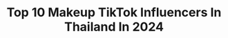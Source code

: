 ---
title: Top 10 Makeup TikTok Influencers In Thailand In 2024
description: >-
  Find top makeup TikTok influencers in Thailand in 2024. Most popular hashtags: #makeup #fyp #tiktok #makeuptutorial.
platform: TikTok
hits: 27
text_top: Analyze the top-rated TikTok influencers on inBeat.
text_bottom: Our platform aggregates 27 TikTok influencers like this in Thailand for you to work with.
profiles:
  - username: "hyunyok"
    fullname: >-
      Hyunyok-ฮยอนหยก
    bio: >-
      ทายเงา | 1998s | BeautyJoker Thanks Followers 🌻Ig : hyunyok🌻 For work 👇
    location: "Thailand"
    followers: 247600
    engagement: 1007
    commentsToLikes: 0.061066
    id: ckblgemaya2oq0j23gz9kps2o
    verified: false
    hashtags: "#fyp, #beautyjoker, #funny, #lipstick"
  - username: "ploysai_naja"
    fullname: >-
      PloysaiNaja
    bio: >-
      FB: พลอย ใส Ig:Ploysai_naja
    location: "Thailand"
    followers: 37800
    engagement: 1034
    commentsToLikes: 0.021589
    id: ck8nbf0vb9lqx0j78tr7wvj82
    verified: false
    hashtags: "#makeup, #ploysainaja, #beatyourbestchallenge, #dance"
  - username: "2__yun__2"
    fullname: >-
      정다윤  Da Yun 郑多尹
    bio: >-
      ‼️ 인스타로 오세요 come to my insta ‼️
    location: "Thailand"
    followers: 461300
    engagement: 429
    commentsToLikes: 0.010674
    id: ck83k060p8a4p0j78n5nyjgph
    verified: false
    hashtags: "#makeupvideos, #makeupartist, #koreanmakeup, #koreanstyle"
  - username: "fehfi_beauty"
    fullname: >-
      FEHFI TICHANAN 
    bio: >-
      💕รับรีวิวสินค้านะคะ ติดต่อได้ที่📌LINE : fehfi_tichanan
    location: "Thailand"
    followers: 937100
    engagement: 734
    commentsToLikes: 0.015488
    id: ck7znzdfjgc380j78xycxlkhj
    verified: false
    hashtags: "#makeuptutorial, #makeup, #beauty, #fyp"
  - username: "iamdear.r"
    fullname: >-
      imdear.r
    bio: >-
      📌 รับโปรโมทสินค้า 📌 ✨ ติดตามไอจีเค้าหน่อยเร๊ว ✨
    location: "Thailand"
    followers: 70700
    engagement: 1040
    commentsToLikes: 0.022751
    id: ckcu8b56vc2ze0j237xk83wdi
    verified: false
    hashtags: "#makeup, #viral, #trend, #fyp"
  - username: "toocal"
    fullname: >-
      Too Calderone
    bio: >-
      FB: Too Calderone Ig: @Toocalderone
    location: "Thailand"
    followers: 43200
    engagement: 951
    commentsToLikes: 0.014439
    id: ckbkrqksymga80j23v2p1ij1a
    verified: false
    hashtags: "#thailand, #fyp, #foryoupage, #dragqueen"
  - username: "namtanlita"
    fullname: >-
      Namtan lita
    bio: >-
      IG : namtanlitaa Twitter : Namtanlita24 MissUniverse Thailand 2016 🦋🦋🦋
    location: "Thailand"
    followers: 219800
    engagement: 606
    commentsToLikes: 0.003475
    id: ck9vcmcxyr7gh0j781tgl4ieg
    verified: false
    hashtags: "#foryou, #makeup, #fyp, #workout"
  - username: "mikimisasaki"
    fullname: >-
      Misasaki
    bio: >-
      สนุกด้วยกันกับคลิปประจำวันของ มิกิ นะคะ 💕 For work : FB page ค่ะ 🍭 Thx ka
    location: "Thailand"
    followers: 86900
    engagement: 606
    commentsToLikes: 0.116282
    id: ckcp9jl5dednv0j23i5y4anmm
    verified: false
    hashtags: "#tiktok, #misasakifood, #misasakipets, #chocolate"
  - username: "guzbell_def.g"
    fullname: >-
      guzbell_defg
    bio: >-
      ติดต่อ 0619194566 (เฉพาะงาน)
    location: "Thailand"
    followers: 418700
    engagement: 1065
    commentsToLikes: 0.022683
    id: ck9f2g8tpd2vm0j78rd0ru8jn
    verified: false
    hashtags: "#ola, #narsissist, #contemporarydance, #dance"
  - username: "shopeeth"
    fullname: >-
      Shopee Thailand
    bio: >-
      รวมมิตร สินค้าฮิตจาก #รีวิวช้อปปี้ 👇🏻
    location: "Thailand"
    followers: 780100
    engagement: 468
    commentsToLikes: 0.021777
    id: ckblko6xzdfxs0j23yy9azvt8
    verified: true
    hashtags: "#stitch, #asmr, #shopeefoodth, #meme"
---